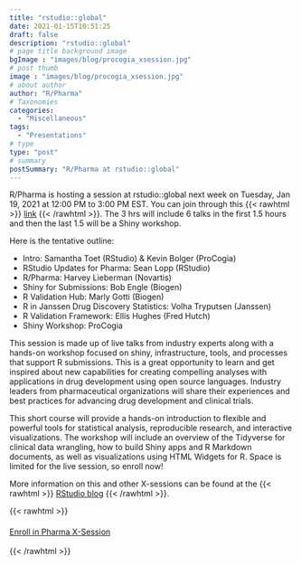 ```yaml
---
title: "rstudio::global"
date: 2021-01-15T10:51:25
draft: false
description: "rstudio::global"
# page title background image
bgImage : "images/blog/procogia_xsession.jpg"
# post thumb
image : "images/blog/procogia_xsession.jpg"
# about author
author: "R/Pharma"
# Taxonomies
categories:
  - "Miscellaneous"
tags:
  - "Presentations"
# type
type: "post"
# summary
postSummary: "R/Pharma at rstudio::global"
---
```


R/Pharma is hosting a session at rstudio::global next week on Tuesday, Jan 19, 2021 at 12:00 PM to 3:00 PM EST. You can join through this {{< rawhtml >}}
<a href="https://global.rstudio.com/student/page/40726" style="text-decoration: underline;">link</a>
{{< /rawhtml >}}. 
The 3 hrs will include 6 talks in the first 1.5 hours and then the last 1.5 will be a Shiny workshop. 

Here is the tentative outline:

-  Intro: Samantha Toet (RStudio) & Kevin Bolger (ProCogia)
-  RStudio Updates for Pharma: Sean Lopp (RStudio)
-  R/Pharma: Harvey Lieberman (Novartis)
-  Shiny for Submissions: Bob Engle (Biogen)
-  R Validation Hub: Marly Gotti (Biogen)
-  R in Janssen Drug Discovery Statistics: Volha Tryputsen (Janssen)
-  R Validation Framework: Ellis Hughes (Fred Hutch)
-  Shiny Workshop: ProCogia

This session is made up of live talks from industry experts along with a hands-on workshop focused on shiny, infrastructure, tools, and processes that support R submissions. This is a great opportunity to learn and get inspired about new capabilities for creating compelling analyses with applications in drug development using open source languages. Industry leaders from pharmaceutical organizations will share their experiences and best practices for advancing drug development and clinical trials.

This short course will provide a hands-on introduction to flexible and powerful tools for statistical analysis, reproducible research, and interactive visualizations. The workshop will include an overview of the Tidyverse for clinical data wrangling, how to build Shiny apps and R Markdown documents, as well as visualizations using HTML Widgets for R. Space is limited for the live session, so enroll now!

More information on this and other X-sessions can be found at the {{< rawhtml >}}
<a href="https://blog.rstudio.com/2021/01/11/x-sessions-at-rstudio-global/" style="text-decoration: underline;">RStudio blog</a>
{{< /rawhtml >}}. 

{{< rawhtml >}}
<div class="col-lg-8">
  <div class="info">
    <h4 class="mt-5 mb-4"></h4>
      <a href="https://global.rstudio.com/student/page/40726" class="btn btn-secondary btn-rounded">Enroll in Pharma X-Session</a>
  </div>
  <br/>
</div>
{{< /rawhtml >}}
